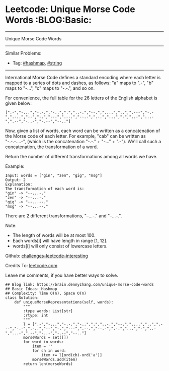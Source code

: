# Leetcode: Unique Morse Code Words     :BLOG:Basic:


---

Unique Morse Code Words  

---

Similar Problems:  
-   Tag: [#hashmap](https://brain.dennyzhang.com/tag/hashmap), [#string](https://brain.dennyzhang.com/tag/string)

---

International Morse Code defines a standard encoding where each letter is mapped to a series of dots and dashes, as follows: "a" maps to ".-", "b" maps to "-&#x2026;", "c" maps to "-.-.", and so on.  

For convenience, the full table for the 26 letters of the English alphabet is given below:  

    [".-","-...","-.-.","-..",".","..-.","--.","....","..",".---","-.-",".-..","--","-.","---",".--.","--.-",".-.","...","-","..-","...-",".--","-..-","-.--","--.."]

Now, given a list of words, each word can be written as a concatenation of the Morse code of each letter. For example, "cab" can be written as "-.-.-&#x2026;.-", (which is the concatenation "-.-." + "-&#x2026;" + ".-"). We'll call such a concatenation, the transformation of a word.  

Return the number of different transformations among all words we have.  

Example:  

    Input: words = ["gin", "zen", "gig", "msg"]
    Output: 2
    Explanation: 
    The transformation of each word is:
    "gin" -> "--...-."
    "zen" -> "--...-."
    "gig" -> "--...--."
    "msg" -> "--...--."

There are 2 different transformations, "&#x2013;&#x2026;-." and "&#x2013;&#x2026;&#x2013;.".  

Note:  

-   The length of words will be at most 100.
-   Each words[i] will have length in range [1, 12].
-   words[i] will only consist of lowercase letters.

Github: [challenges-leetcode-interesting](https://github.com/DennyZhang/challenges-leetcode-interesting/tree/master/unique-morse-code-words)  

Credits To: [leetcode.com](https://leetcode.com/problems/unique-morse-code-words/description/)  

Leave me comments, if you have better ways to solve.  

    ## Blog link: https://brain.dennyzhang.com/unique-morse-code-words
    ## Basic Ideas: Hashmap
    ## Complexity: Time O(n), Space O(n)
    class Solution:
        def uniqueMorseRepresentations(self, words):
            """
            :type words: List[str]
            :rtype: int
            """
            l = [".-","-...","-.-.","-..",".","..-.","--.","....","..",".---","-.-",".-..","--","-.","---",".--.","--.-",".-.","...","-","..-","...-",".--","-..-","-.--","--.."]
            morseWords = set([])
            for word in words:
                item = ''
                for ch in word:
                    item += l[ord(ch)-ord('a')]
                morseWords.add(item)
            return len(morseWords)